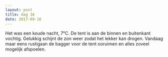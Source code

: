 ```yaml
---
layout: post
title: dag 16
date: 2017-09-16
---
```


Het was een koude nacht, 7°C. De tent is aan de binnen en buitenkant vochtig. Gelukkig schijnt de zon weer zodat het lekker kan drogen. Vandaag maar eens rustigaan de bagger voor de tent ooruimen en alles zoveel mogelijk afspoelen.<br>

